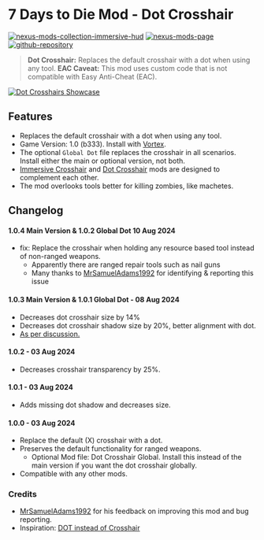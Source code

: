 # 7 Days to Die Mod - Dot Crosshair

[![nexus-mods-collection-immersive-hud](https://img.shields.io/badge/Nexus%20Mods%20Collection-Immersive%20HUD%20-orange?style=flat-square&logo=spinrilla)](https://next.nexusmods.com/7daystodie/collections/epfqzi) [![nexus-mods-page](https://img.shields.io/badge/Nexus%20Mod-Dot%20Crosshair%20-orange?style=flat-square&logo=spinrilla)](https://www.nexusmods.com/7daystodie/mods/5640) [![github-repository](https://img.shields.io/badge/GitHub-Repository-green?style=flat-square&logo=github)](https://github.com/rdok/7daystodie_mod_dot_crosshair)

> **Dot Crosshair:** Replaces the default crosshair with a dot when using any tool.
> **EAC Caveat:** This mod uses custom code that is not compatible with Easy Anti-Cheat (EAC).

[![Dot Crosshairs Showcase](https://github.com/rdok/7daystodie_mod_dot_crosshair/blob/main/documentation/showcase.gif?raw=true)](https://www.nexusmods.com/7daystodie/mods/5640)

## Features
- Replaces the default crosshair with a dot when using any tool.
- Game Version: 1.0 (b333). Install with [Vortex](https://www.nexusmods.com/about/vortex/).
- The optional `Global Dot` file replaces the crosshair in all scenarios. Install either the main or optional version, not both.
- [Immersive Crosshair](https://www.nexusmods.com/7daystodie/mods/5601) and [Dot Crosshair](https://www.nexusmods.com/7daystodie/mods/5640) mods are designed to complement each other.
- The mod overlooks tools better for killing zombies, like machetes.
 
## Changelog
#### 1.0.4 Main Version & 1.0.2 Global Dot 10 Aug 2024
- fix: Replace the crosshair when holding any resource based tool instead of non-ranged weapons.
  - Apparently there are ranged repair tools such as nail guns 
  - Many thanks to [MrSamuelAdams1992](https://next.nexusmods.com/profile/MrSamuelAdams1992/about-me?gameId=1059) for identifying & reporting this issue
#### 1.0.3 Main Version & 1.0.1 Global Dot - 08 Aug 2024
- Decreases dot crosshair size by 14%
- Decreases dot crosshair shadow size by 20%, better alignment with dot.
- [As per discussion.](https://www.nexusmods.com/7daystodie/mods/5640?tab=posts&jump_to_comment=142559019)
#### 1.0.2 - 03 Aug 2024
- Decreases crosshair transparency by 25%.
#### 1.0.1 - 03 Aug 2024
- Adds missing dot shadow and decreases size.
#### 1.0.0 - 03 Aug 2024 
- Replace the default (X) crosshair with a dot.
- Preserves the default functionality for ranged weapons.
    - Optional Mod file: Dot Crosshair Global. Install this instead of the main version if you want the dot crosshair globally.
- Compatible with any other mods.
 
### Credits
- [MrSamuelAdams1992](https://next.nexusmods.com/profile/MrSamuelAdams1992/about-me?gameId=1059) for his feedback on improving this mod and bug reporting.
- Inspiration: [DOT instead of Crosshair](https://www.nexusmods.com/fallout4/mods/4340/)
  
